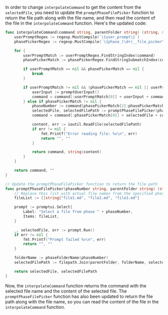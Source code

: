 In order to change `interpolateCommand` to get the content from the `selectedFile`, you need to update the `promptPhaseFilePicker` function to return the file path along with the file name, and then read the content of the file in the `interpolateCommand` function. Here's the updated code:

```go
func interpolateCommand(command string, parentFolder string) (string, string) {
	userPromptRegex := regexp.MustCompile(`\{user_prompt\}`)
	phasePickerRegex := regexp.MustCompile(`\{phase_(\d+)__file_picker\}`)

	for {
		userPromptMatch := userPromptRegex.FindStringIndex(command)
		phasePickerMatch := phasePickerRegex.FindStringSubmatchIndex(command)

		if userPromptMatch == nil && phasePickerMatch == nil {
			break
		}

		if userPromptMatch != nil && (phasePickerMatch == nil || userPromptMatch[0] < phasePickerMatch[0]) {
			userInput := promptUserInput()
			command = command[:userPromptMatch[0]] + userInput + command[userPromptMatch[1]:]
		} else if phasePickerMatch != nil {
			phaseNumber := command[phasePickerMatch[2]:phasePickerMatch[3]]
			selectedFile, selectedFilePath := promptPhaseFilePicker(phaseNumber, parentFolder)
			command = command[:phasePickerMatch[0]] + selectedFile + command[phasePickerMatch[1]:]

			content, err := ioutil.ReadFile(selectedFilePath)
			if err != nil {
				fmt.Printf("Error reading file: %v\n", err)
				return "", ""
			}

			return command, string(content)
		}
	}

	return command, ""
}

// Update the promptPhaseFilePicker function to return the file path
func promptPhaseFilePicker(phaseNumber string, parentFolder string) (string, string) {
	// Replace this list with actual file names from the specified phase
	fileList := []string{"file1.md", "file2.md", "file3.md"}

	prompt := promptui.Select{
		Label: "Select a file from phase " + phaseNumber,
		Items: fileList,
	}

	_, selectedFile, err := prompt.Run()
	if err != nil {
		fmt.Printf("Prompt failed %v\n", err)
		return "", ""
	}

	folderName := phaseFolderName(phaseNumber)
	selectedFilePath := filepath.Join(parentFolder, folderName, selectedFile)

	return selectedFile, selectedFilePath
}
```

Now, the `interpolateCommand` function returns the command with the selected file name and the content of the selected file. The `promptPhaseFilePicker` function has also been updated to return the file path along with the file name, so you can read the content of the file in the `interpolateCommand` function.